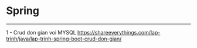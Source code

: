 # Spring
-------------------
1 - Crud don gian voi MYSQL
https://shareeverythings.com/lap-trinh/java/lap-trinh-spring-boot-crud-don-gian/
